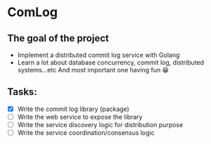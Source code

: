 # ComLog

## The goal of the project

- Implement a distributed commit log service with Golang
- Learn a lot about database concurrency, commit log, distributed systems...etc And most important one having fun 😁️

## Tasks:

- [x] Write the commit log library (package)
- [ ] Write the web service to expose the library
- [ ] Write the service discovery logic for distribution purpose
- [ ] Write the service coordination/consensus logic
